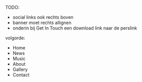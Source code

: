TODO:
- social links ook rechts boven
- banner moet rechts allignen
- onderin bij Get In Touch een download link naar de perslink


volgorde:
- Home
- News
- Music
- About
- Gallery
- Contact    